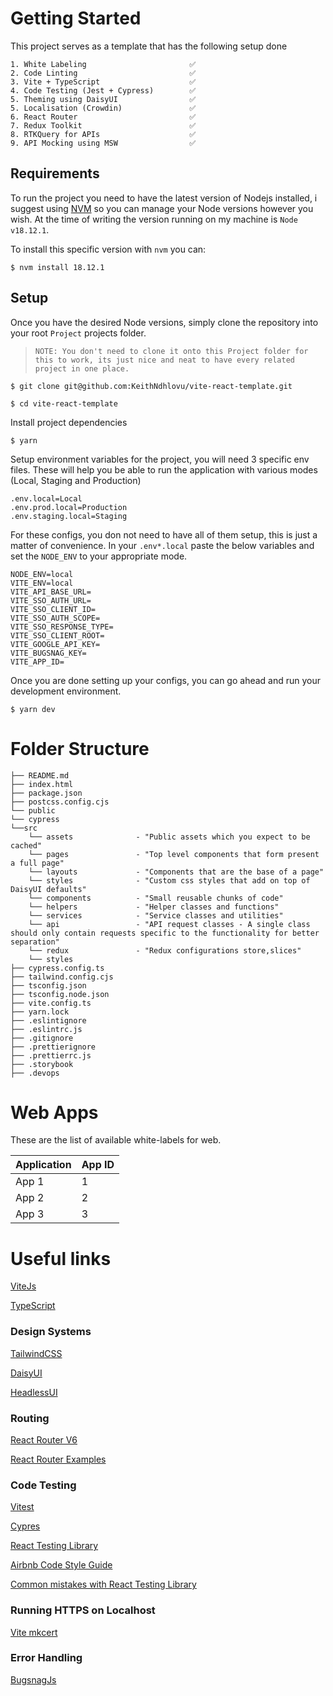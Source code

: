 # Getting Started

This project serves as a template that has the following setup done

```shell
1. White Labeling                       ✅
2. Code Linting                         ✅
3. Vite + TypeScript                    ✅
4. Code Testing (Jest + Cypress)        ✅
5. Theming using DaisyUI                ✅
5. Localisation (Crowdin)               ✅
6. React Router                         ✅
7. Redux Toolkit                        ✅
8. RTKQuery for APIs                    ✅
9. API Mocking using MSW                ✅
```

## Requirements

To run the project you need to have the latest version of Nodejs installed, i suggest using [NVM](https://formulae.brew.sh/formula/nvm) so you can manage your Node versions however you wish. At the time of writing the version running on my machine is `Node v18.12.1`.

To install this specific version with `nvm` you can:

```shell
$ nvm install 18.12.1
```

## Setup
Once you have the desired Node versions, simply clone the repository into your root `Project` projects folder. 

> `NOTE: You don't need to clone it onto this Project folder for this to work, its just nice and neat to have every related project in one place.`

```shell
$ git clone git@github.com:KeithNdhlovu/vite-react-template.git
```

```shell
$ cd vite-react-template
```

Install project dependencies

```shell
$ yarn 
```

Setup environment variables for the project, you will need 3 specific env files. These will help you be able to run the application with various modes (Local, Staging and Production)

```shell
.env.local=Local
.env.prod.local=Production
.env.staging.local=Staging
```

For these configs, you don not need to have all of them setup, this is just a matter of convenience. In your `.env*.local` paste the below variables and set the `NODE_ENV` to your appropriate mode.

```shell
NODE_ENV=local
VITE_ENV=local
VITE_API_BASE_URL=
VITE_SSO_AUTH_URL=
VITE_SSO_CLIENT_ID=
VITE_SSO_AUTH_SCOPE=
VITE_SSO_RESPONSE_TYPE=
VITE_SSO_CLIENT_ROOT=
VITE_GOOGLE_API_KEY=
VITE_BUGSNAG_KEY=
VITE_APP_ID=
```

Once you are done setting up your configs, you can go ahead and run your development environment.

```shell
$ yarn dev
```

# Folder Structure

```
├── README.md
├── index.html
├── package.json
├── postcss.config.cjs
└── public
└── cypress
└──src
    └── assets              - "Public assets which you expect to be cached"
    └── pages               - "Top level components that form present a full page"
    └── layouts             - "Components that are the base of a page"
    └── styles              - "Custom css styles that add on top of DaisyUI defaults"
    └── components          - "Small reusable chunks of code"
    └── helpers             - "Helper classes and functions"
    └── services            - "Service classes and utilities"
    └── api                 - "API request classes - A single class should only contain requests specific to the functionality for better separation"
    └── redux               - "Redux configurations store,slices"
    └── styles
├── cypress.config.ts
├── tailwind.config.cjs
├── tsconfig.json
├── tsconfig.node.json
├── vite.config.ts
├── yarn.lock
├── .eslintignore
├── .eslintrc.js
├── .gitignore
├── .prettierignore
├── .prettierrc.js
├── .storybook
├── .devops
```


# Web Apps

These are the list of available white-labels for web.

| Application | App ID|
|----------|-------------|
| App 1 | 1 |
| App 2 | 2 |
| App 3 | 3 |


# Useful links

[ViteJs](https://vitejs.dev/guide/)


[TypeScript](https://www.typescriptlang.org/)

### Design Systems

[TailwindCSS](https://tailwindcss.com/)

[DaisyUI](https://daisyui.com/)

[HeadlessUI](https://headlessui.com/)

### Routing

[React Router V6](https://reactrouter.com/en/main)

[React Router Examples](https://github.com/remix-run/react-router/tree/dev/examples)

### Code Testing

[Vitest](https://vitest.dev/guide/)

[Cypres](https://www.cypress.io/)

[React Testing Library](https://testing-library.com/docs/react-testing-library/intro/)

[Airbnb Code Style Guide](https://airbnb.io/javascript/react/)

[Common mistakes with React Testing Library](https://kentcdodds.com/blog/common-mistakes-with-react-testing-library)

### Running HTTPS on Localhost
[Vite mkcert](https://github.com/liuweiGL/vite-plugin-mkcert)

### Error Handling

[BugsnagJs](https://docs.bugsnag.com/platforms/javascript/react/capturing-render-errors/)
